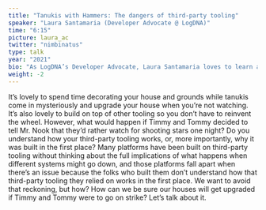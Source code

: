 ```yaml
---
title: "Tanukis with Hammers: The dangers of third-party tooling"
speaker: "Laura Santamaria (Developer Advocate @ LogDNA)"
time: "6:15"
picture: laura_ac
twitter: "nimbinatus"
type: talk
year: "2021"
bio: "As LogDNA’s Developer Advocate, Laura Santamaria loves to learn and explain how things work. She bridges the gap between external developers and SREs and internal engineering teams. Prior to LogDNA, Laura worked as a software developer at Rackspace where, among other things, she owned Deconst, an open-source documentation delivery platform, and MC’ed Rackspace’s internal technical conference. Apart from work, she helps host tech Meetups, taught Python for Women Who Code Austin for many years, is an organizer for DevOpsDays Texas, and volunteers with DevOpsDays Austin. Outside of tech, Laura runs, plays with her dogs, throws discs, and watches clouds—the real kind."
weight: -2
---
```


It’s lovely to spend time decorating your house and grounds while tanukis come in mysteriously and upgrade your house when you’re not watching. It’s also lovely to build on top of other tooling so you don’t have to reinvent the wheel. However, what would happen if Timmy and Tommy decided to tell Mr. Nook that they’d rather watch for shooting stars one night? Do you understand how your third-party tooling works, or, more importantly, why it was built in the first place? Many platforms have been built on third-party tooling without thinking about the full implications of what happens when different systems might go down, and those platforms fall apart when there’s an issue because the folks who built them don’t understand how that third-party tooling they relied on works in the first place. We want to avoid that reckoning, but how? How can we be sure our houses will get upgraded if Timmy and Tommy were to go on strike? Let’s talk about it.